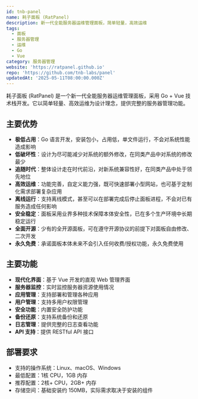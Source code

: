 ```yaml
---
id: tnb-panel
name: 耗子面板 (RatPanel)
description: 新一代全能服务器运维管理面板，简单轻量，高效运维
tags:
  - 面板
  - 服务器管理
  - 运维
  - Go
  - Vue
category: 服务器管理
website: 'https://ratpanel.github.io'
repo: 'https://github.com/tnb-labs/panel'
updatedAt: '2025-05-11T08:00:00.000Z'
---
```


耗子面板 (RatPanel) 是一个新一代全能服务器运维管理面板，采用 Go + Vue 技术栈开发。它以简单轻量、高效运维为设计理念，提供完整的服务器管理功能。

## 主要优势

- **极低占用**：Go 语言开发，安装包小，占用低，单文件运行，不会对系统性能造成影响
- **低破坏性**：设计为尽可能减少对系统的额外修改，在同类产品中对系统的修改最少
- **追随时代**：整体设计走在时代前沿，对新系统兼容性好，在同类产品中处于领先地位
- **高效运维**：功能完善，自定义能力强，既可快速部署小型网站，也可基于定制化需求部署复杂应用
- **离线运行**：支持离线模式，甚至可以在部署完成后停止面板进程，不会对已有服务造成任何影响
- **安全稳定**：面板采用业界多种技术保障本体安全性，已在多个生产环境中长期稳定运行
- **全面开源**：少有的全开源面板，可在遵守开源协议的前提下对面板自由修改、二次开发
- **永久免费**：承诺面板本体未来不会引入任何收费/授权功能，永久免费使用

## 主要功能

- **现代化界面**：基于 Vue 开发的直观 Web 管理界面
- **服务器监控**：实时监控服务器资源使用情况
- **应用管理**：支持部署和管理各种应用
- **用户管理**：支持多用户权限管理
- **安全功能**：内置安全防护功能
- **备份还原**：支持系统备份和还原
- **日志管理**：提供完整的日志查看功能
- **API 支持**：提供 RESTful API 接口

## 部署要求

- 支持的操作系统：Linux、macOS、Windows
- 最低配置：1核 CPU，1GB 内存
- 推荐配置：2核+ CPU，2GB+ 内存
- 存储空间：基础安装约 150MB，实际需求取决于安装的组件 